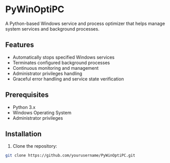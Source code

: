 # PyWinOptiPC

A Python-based Windows service and process optimizer that helps manage system services and background processes.

## Features

- Automatically stops specified Windows services
- Terminates configured background processes
- Continuous monitoring and management
- Administrator privileges handling
- Graceful error handling and service state verification

## Prerequisites

- Python 3.x
- Windows Operating System
- Administrator privileges

## Installation

1. Clone the repository:
```bash
git clone https://github.com/yourusername/PyWinOptiPC.git
```